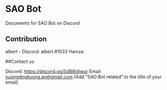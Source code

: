 # SAO Bot
Documents for SAO Bot on Discord

## Contribution
albert - Discord: albert.#1033
Hamza

##Contact us

Discord: https://discord.gg/SdB8jdjwur
Email: vuongdingtuong.an@gmail.com (Add "SAO Bot related" to the title of your email)


